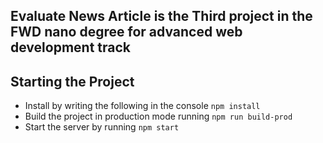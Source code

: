 ## Evaluate News Article is the Third project in the FWD nano degree for advanced web development track

## Starting the Project 
- Install by writing the following in the console
``` npm install ```
- Build the project in production mode running
``` npm run build-prod ```
- Start the server by running
``` npm start ```
